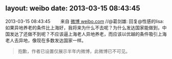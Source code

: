 layout: weibo
date: 2013-03-15 08:43:45
---
2013-03-15 08:43:45  &nbsp;&nbsp;&nbsp;&nbsp;&nbsp;&nbsp; 来自 <a href="http://weibo.com/" rel="nofollow">微博 weibo.com</a>
//@葛剑雄: 回复@性感的lisa:如果异地养老的条件比上海好，我将来为什么不去呢？为什么发达国家能做到，中国发达了还做不到呢？不应该逼上海老人异地养老，而应该以优越的条件吸引上海老人去异地，像现在多数发达国家一样。
>  抱歉，作者已设置仅展示半年内微博，此微博已不可见。 ​​​
